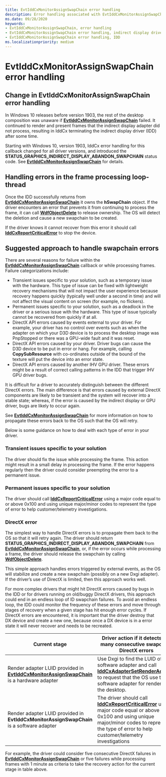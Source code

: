 ```yaml
---
title: EvtIddCxMonitorAssignSwapChain error handling
description: Error handling associated with EvtIddCxMonitorAssignSwapChain
ms.date: 09/28/2020
keywords:
- EvtIddCxMonitorAssignSwapChain, error handling
- EvtIddCxMonitorAssignSwapChain error handling, indirect display driver
- EvtIddCxMonitorAssignSwapChain error handling, IDD
ms.localizationpriority: medium
---
```


# EvtIddCxMonitorAssignSwapChain error handling

## Change in EvtIddCxMonitorAssignSwapChain error handling

In Windows 10 releases before version 1903, the rest of the desktop composition was unaware if [**EvtIddCxMonitorAssignSwapChain**](/windows-hardware/drivers/ddi/iddcx/nc-iddcx-evt_idd_cx_monitor_assign_swapchain) failed. It continued to render and present frames that the indirect display adapter did not process, resulting in IddCx terminating the indirect display driver (IDD) after some time.

Starting with Windows 10, version 1903, IddCx error handling for this callback changed for all driver versions, and introduced the **STATUS_GRAPHICS_INDIRECT_DISPLAY_ABANDON_SWAPCHAIN** status code. See [**EvtIddCxMonitorAssignSwapChain**](/windows-hardware/drivers/ddi/iddcx/nc-iddcx-evt_idd_cx_monitor_assign_swapchain) for details.

## Handling errors in the frame processing loop-thread

Once the IDD successfully returns from [**EvtIddCxMonitorAssignSwapChain**](/windows-hardware/drivers/ddi/iddcx/nc-iddcx-evt_idd_cx_monitor_assign_swapchain) it owns the **hSwapChain** object.
If the driver encounters an error that prevents it from continuing to process the frame, it can call [**WdfObjectDelete**](/windows-hardware/drivers/ddi/wdfobject/nf-wdfobject-wdfobjectdelete) to release ownership. The OS will detect the deletion and cause a new swapchain to be created.

If the driver knows it cannot recover from this error it should call [**IddCxReportCriticalError**](/windows-hardware/drivers/ddi/iddcx/nf-iddcx-iddcxreportcriticalerror) to stop the device.

## Suggested approach to handle swapchain errors

There are several reasons for failure within the [**EvtIddCxMonitorAssignSwapChain**](/windows-hardware/drivers/ddi/iddcx/nc-iddcx-evt_idd_cx_monitor_assign_swapchain) callback or while processing frames. Failure categorizations include:

* Transient issues specific to your solution, such as a temporary issue with the hardware. This type of issue can be fixed with lightweight recovery mechanisms that will not impact the user experience because recovery happens quickly (typically well under a second in time) and will not affect the visual content on screen (for example, no flickers).  
* Permanent issues specific to your solution, such as a deadlock in the driver or a serious issue with the hardware. This type of issue typically cannot be recovered from quickly if at all.
* DirectX API errors caused by events external to your driver. For example, your driver has no control over events such as when the adapter on which your D3D device is to process the desktop image was PnpStopped or there was a GPU-wide fault and it was reset.
* DirectX API errors caused by your driver. Driver bugs can cause the D3D device to be put in error or hang. For example, calling **CopySubResource** with co-ordinates outside of the bound of the texture will put the device into an error state.
* DirectX API errors caused by another IHV GPU driver. These errors might be a result of correct calling patterns in the IDD that trigger IHV GPU driver bugs.

It is difficult for a driver to accurately distinguish between the different DirectX errors. The main difference is that errors caused by external DirectX components are likely to be transient and the system will recover into a stable state; whereas, if the error is caused by the indirect display or GPU driver, bugs are likely to occur again.

See [**EvtIddCxMonitorAssignSwapChain**](/windows-hardware/drivers/ddi/iddcx/nc-iddcx-evt_idd_cx_monitor_assign_swapchain) for more information on how to propagate these errors back to the OS such that the OS will retry.

Below is some guidance on how to deal with each type of error in your driver.

### Transient issues specific to your solution

The driver should fix the issue while processing the frame. This action might result in a small delay in processing the frame. If the error happens regularly then the driver could consider preempting the error to a permanent issue.

### Permanent issues specific to your solution

The driver should call [**IddCxReportCriticalError**](/windows-hardware/drivers/ddi/iddcx/nf-iddcx-iddcxreportcriticalerror) using a major code equal to or above 0x100 and using unique major/minor codes to represent the type of error to help customer/telemetry investigations.

### DirectX error

The simplest way to handle DirectX errors is to propagate them back to the OS so that it will retry again. The driver should return **STATUS_GRAPHICS_INDIRECT_DISPLAY_ABANDON_SWAPCHAIN** from [**EvtIddCxMonitorAssignSwapChain**](/windows-hardware/drivers/ddi/iddcx/nc-iddcx-evt_idd_cx_monitor_assign_swapchain), or, if the error occurs while processing a frame, the driver should release the swapchain by calling [**WdfObjectDelete**](/windows-hardware/drivers/ddi/wdfobject/nf-wdfobject-wdfobjectdelete).

This simple approach handles errors triggered by external events, as the OS will stabilize and create a new swapchain (possibly on a new Dxgi adapter). If the driver’s use of DirectX is limited, then this approach works well.

For more complex drivers that might hit DirectX errors caused by bugs in the IDD or for drivers running on old/buggy DirectX drivers, this approach could end in an endless loop of ID swapchain failures. To avoid an endless loop, the IDD could monitor the frequency of these errors and move through stages of recovery when a given stage has hit enough error cycles. If DirectX errors are encountered, it is important that the driver destroy that DX device and create a new one, because once a DX device
is in a error state it will never recover and needs to be recreated.

| Current stage | Driver action if it detects too many consecutive swapchain DirectX errors |
| ------------- | ------------------------------------------------------------------------- |
| Render adapter LUID provided in [**EvtIddCxMonitorAssignSwapChain**](/windows-hardware/drivers/ddi/iddcx/nc-iddcx-evt_idd_cx_monitor_assign_swapchain) is a hardware adapter | Use Dxgi to find the LUID of the software adapter and call [**IddCxAdapterSetRenderAdapter**](/windows-hardware/drivers/ddi/iddcx/nf-iddcx-iddcxadaptersetrenderadapter) to request that the OS use the software adapter for rendering the desktop. |
| Render adapter LUID provided in **EvtIddCxMonitorAssignSwapChain** is a software  adapter | The driver should call [**IddCxReportCriticalError**](/windows-hardware/drivers/ddi/iddcx/nf-iddcx-iddcxreportcriticalerror) using a major code equal or above 0x100 and using unique major/minor codes to represent the type of error to help customer/telemetry investigations |

For example, the driver could consider five consecutive DirectX failures in [**EvtIddCxMonitorAssignSwapChain**](/windows-hardware/drivers/ddi/iddcx/nc-iddcx-evt_idd_cx_monitor_assign_swapchain) or five failures while processing frames with 1 minute as criteria to take the recovery action for the current stage in table above.

